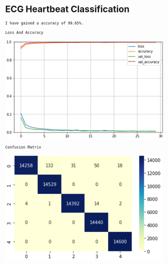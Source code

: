 # ECG Heartbeat Classification

```
I have gained a accuracy of 99.65%.
```

```
Loss And Accuracy
```

![Loss and Accuracy](/loss_accuracy.png)

```
Confusion Matrix
```

![Loss and Accuracy](/confusion_matrix.png)
